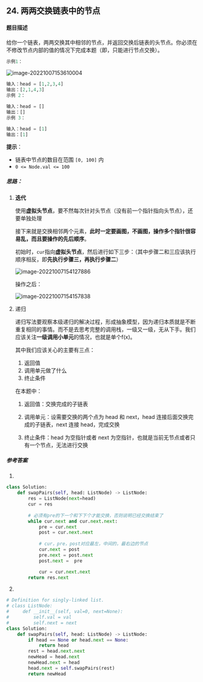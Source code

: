 ## 24. 两两交换链表中的节点

#### 题目描述

给你一个链表，两两交换其中相邻的节点，并返回交换后链表的头节点。你必须在不修改节点内部的值的情况下完成本题（即，只能进行节点交换）。

```python
示例1：
```

![image-20221007153610004](C:\Users\mubai\AppData\Roaming\Typora\typora-user-images\image-20221007153610004.png)

```python
输入：head = [1,2,3,4]
输出：[2,1,4,3]
示例 2：

输入：head = []
输出：[]
示例 3：

输入：head = [1]
输出：[1]
```

**提示**：

- 链表中节点的数目在范围 `[0, 100]` 内
- `0 <= Node.val <= 100`

##### 思路：

1. **迭代**

   使用**虚拟头节点**，要不然每次针对头节点（没有前一个指针指向头节点），还要单独处理

   接下来就是交换相邻两个元素，**此时一定要画图，不画图，操作多个指针很容易乱，而且要操作的先后顺序**。

   初始时，`cur`指向**虚拟头节点**，然后进行如下三步：（其中步骤二和三应该执行顺序相反，即**先执行步骤三，再执行步骤二**）

   ![image-20221007154127886](C:\Users\mubai\AppData\Roaming\Typora\typora-user-images\image-20221007154127886.png)

   操作之后：

   ![image-20221007154157838](C:\Users\mubai\AppData\Roaming\Typora\typora-user-images\image-20221007154157838.png)

  2. 递归

     递归写法要观察本级递归的解决过程，形成抽象模型，因为递归本质就是不断重复相同的事情。而不是去思考完整的调用栈，一级又一级，无从下手。我们应该关注**一级调用小单元**的情况，也就是单个f(x)。

     其中我们应该关心的主要有三点：

     1. 返回值
     2. 调用单元做了什么
     3. 终止条件

      在本题中：

     1. 返回值：交换完成的子链表

     2. 调用单元：设需要交换的两个点为 head 和 next，head 连接后面交换完成的子链表，next 连接 head，完成交换
     3. 终止条件：head 为空指针或者 next 为空指针，也就是当前无节点或者只有一个节点，无法进行交换

     

##### 参考答案

1.

```python
class Solution:
    def swapPairs(self, head: ListNode) -> ListNode:
        res = ListNode(next=head)
        cur = res
        
        # 必须有pre的下一个和下下个才能交换，否则说明已经交换结束了
        while cur.next and cur.next.next:
            pre = cur.next
            post = cur.next.next
            
            # cur，pre，post对应最左，中间的，最右边的节点
            cur.next = post
            pre.next = post.next
            post.next =  pre

            cur = cur.next.next
        return res.next
```

2.

```python
# Definition for singly-linked list.
# class ListNode:
#     def __init__(self, val=0, next=None):
#         self.val = val
#         self.next = next
class Solution:
    def swapPairs(self, head: ListNode) -> ListNode:
        if head == None or head.next == None:  
            return head
        rest = head.next.next
        newHead = head.next
        newHead.next = head
        head.next = self.swapPairs(rest)
        return newHead        
```



